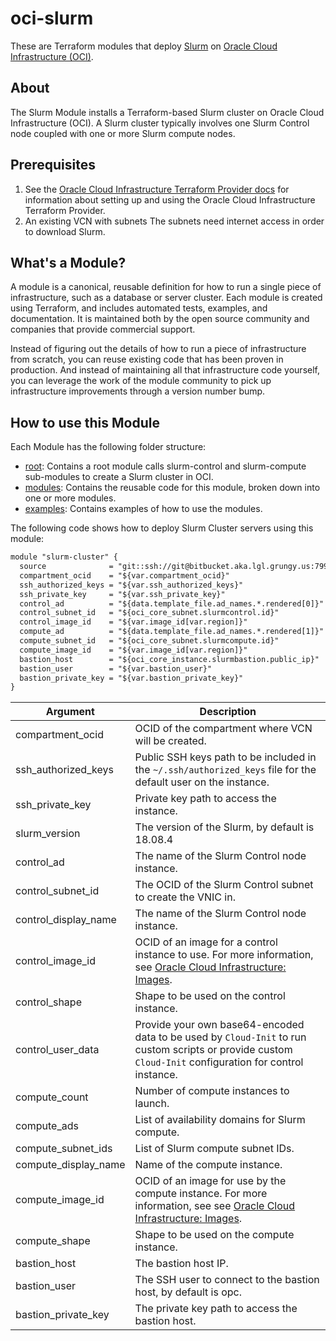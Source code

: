 # oci-slurm

These are Terraform modules that deploy [Slurm](https://slurm.schedmd.com/) on [Oracle Cloud Infrastructure (OCI)](https://cloud.oracle.com/en_US/cloud-infrastructure).

## About
The Slurm Module installs a Terraform-based Slurm cluster on Oracle Cloud Infrastructure (OCI). A Slurm cluster typically involves one Slurm Control node coupled with one or more Slurm compute nodes.

## Prerequisites
1. See the [Oracle Cloud Infrastructure Terraform Provider docs](https://www.terraform.io/docs/providers/oci/index.html) for information about setting up and using the Oracle Cloud Infrastructure Terraform Provider.
2. An existing VCN with subnets The subnets need internet access in order to download Slurm.


## What's a Module?
A module is a canonical, reusable definition for how to run a single piece of infrastructure, such as a database or server cluster. Each module is created using Terraform, and includes automated tests, examples, and documentation. It is maintained both by the open source community and companies that provide commercial support.

Instead of figuring out the details of how to run a piece of infrastructure from scratch, you can reuse existing code that has been proven in production. And instead of maintaining all that infrastructure code yourself, you can leverage the work of the module community to pick up infrastructure improvements through a version number bump.

## How to use this Module
Each Module has the following folder structure:
* [root](./): Contains a root module calls slurm-control and slurm-compute sub-modules to create a Slurm cluster in OCI.
* [modules](./modules): Contains the reusable code for this module, broken down into one or more modules.
* [examples](./examples/): Contains examples of how to use the modules.

The following code shows how to deploy Slurm Cluster servers using this module:

```txt
module "slurm-cluster" {
  source              = "git::ssh://git@bitbucket.aka.lgl.grungy.us:7999/tfs/terraform-oci-slurm.git?ref=dev"
  compartment_ocid    = "${var.compartment_ocid}"
  ssh_authorized_keys = "${var.ssh_authorized_keys}"
  ssh_private_key     = "${var.ssh_private_key}"
  control_ad          = "${data.template_file.ad_names.*.rendered[0]}"
  control_subnet_id   = "${oci_core_subnet.slurmcontrol.id}"
  control_image_id    = "${var.image_id[var.region]}"
  compute_ad          = "${data.template_file.ad_names.*.rendered[1]}"
  compute_subnet_id   = "${oci_core_subnet.slurmcompute.id}"
  compute_image_id    = "${var.image_id[var.region]}"
  bastion_host        = "${oci_core_instance.slurmbastion.public_ip}"
  bastion_user        = "${var.bastion_user}"
  bastion_private_key = "${var.bastion_private_key}"
}
```

Argument | Description
--- | ---
compartment_ocid | OCID of the compartment where VCN will be created.
ssh_authorized_keys | Public SSH keys path to be included in the `~/.ssh/authorized_keys` file for the default user on the instance.
ssh_private_key | Private key path to access the instance.
slurm_version | The version of the Slurm, by default is 18.08.4
control_ad  | The name of the Slurm Control node instance.
control_subnet_id | The OCID of the Slurm Control subnet to create the VNIC in.
control_display_name | The name of the Slurm Control node instance.
control_image_id | OCID of an image for a control instance to use. For more information, see [Oracle Cloud Infrastructure: Images](https://docs.cloud.oracle.com/iaas/images/).
control_shape | Shape to be used on the control instance.
control_user_data | Provide your own base64-encoded data to be used by `Cloud-Init` to run custom scripts or provide custom `Cloud-Init` configuration for control instance.
compute_count | Number of compute instances to launch.
compute_ads | List of availability domains for Slurm compute.
compute_subnet_ids | List of Slurm compute subnet IDs.
compute_display_name | Name of the compute instance.
compute_image_id | OCID of an image for use by the compute instance. For more information, see see [Oracle Cloud Infrastructure: Images](https://docs.cloud.oracle.com/iaas/images/).
compute_shape | Shape to be used on the compute instance.
bastion_host | The bastion host IP.
bastion_user | The SSH user to connect to the bastion host, by default is opc.
bastion_private_key | The private key path to access the bastion host.
